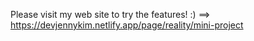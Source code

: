 Please visit my web site to try the features! :)
==> https://devjennykim.netlify.app/page/reality/mini-project
